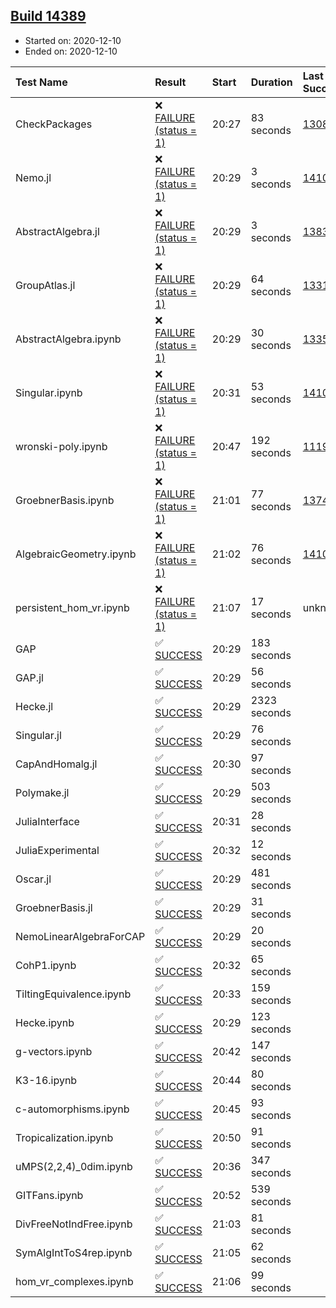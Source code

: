 ## [Build 14389](https://oscarci.mathematik.uni-kl.de/job/oscar/14389/)

* Started on: 2020-12-10
* Ended on: 2020-12-10

| Test Name    | Result | Start | Duration | Last Success | First Failure |
|:-------------|:-------|:------|:---------|:-------------|:--------------|
| CheckPackages | ❌ [FAILURE (status = 1)](https://oscarci.mathematik.uni-kl.de/job/oscar/14389/artifact/logs/build-14389/CheckPackages.log) | 20:27 | 83 seconds | [13085](https://oscarci.mathematik.uni-kl.de/job/oscar/13085/) | [13086](https://oscarci.mathematik.uni-kl.de/job/oscar/13086/) |
| Nemo.jl | ❌ [FAILURE (status = 1)](https://oscarci.mathematik.uni-kl.de/job/oscar/14389/artifact/logs/build-14389/Nemo.jl.log) | 20:29 | 3 seconds | [14101](https://oscarci.mathematik.uni-kl.de/job/oscar/14101/) | [14102](https://oscarci.mathematik.uni-kl.de/job/oscar/14102/) |
| AbstractAlgebra.jl | ❌ [FAILURE (status = 1)](https://oscarci.mathematik.uni-kl.de/job/oscar/14389/artifact/logs/build-14389/AbstractAlgebra.jl.log) | 20:29 | 3 seconds | [13837](https://oscarci.mathematik.uni-kl.de/job/oscar/13837/) | [13838](https://oscarci.mathematik.uni-kl.de/job/oscar/13838/) |
| GroupAtlas.jl | ❌ [FAILURE (status = 1)](https://oscarci.mathematik.uni-kl.de/job/oscar/14389/artifact/logs/build-14389/GroupAtlas.jl.log) | 20:29 | 64 seconds | [13311](https://oscarci.mathematik.uni-kl.de/job/oscar/13311/) | [13312](https://oscarci.mathematik.uni-kl.de/job/oscar/13312/) |
| AbstractAlgebra.ipynb | ❌ [FAILURE (status = 1)](https://oscarci.mathematik.uni-kl.de/job/oscar/14389/artifact/logs/build-14389/AbstractAlgebra.ipynb.log) | 20:29 | 30 seconds | [13355](https://oscarci.mathematik.uni-kl.de/job/oscar/13355/) | [13356](https://oscarci.mathematik.uni-kl.de/job/oscar/13356/) |
| Singular.ipynb | ❌ [FAILURE (status = 1)](https://oscarci.mathematik.uni-kl.de/job/oscar/14389/artifact/logs/build-14389/Singular.ipynb.log) | 20:31 | 53 seconds | [14101](https://oscarci.mathematik.uni-kl.de/job/oscar/14101/) | [14102](https://oscarci.mathematik.uni-kl.de/job/oscar/14102/) |
| wronski-poly.ipynb | ❌ [FAILURE (status = 1)](https://oscarci.mathematik.uni-kl.de/job/oscar/14389/artifact/logs/build-14389/wronski-poly.ipynb.log) | 20:47 | 192 seconds | [11192](https://oscarci.mathematik.uni-kl.de/job/oscar/11192/) | [11193](https://oscarci.mathematik.uni-kl.de/job/oscar/11193/) |
| GroebnerBasis.ipynb | ❌ [FAILURE (status = 1)](https://oscarci.mathematik.uni-kl.de/job/oscar/14389/artifact/logs/build-14389/GroebnerBasis.ipynb.log) | 21:01 | 77 seconds | [13748](https://oscarci.mathematik.uni-kl.de/job/oscar/13748/) | [13749](https://oscarci.mathematik.uni-kl.de/job/oscar/13749/) |
| AlgebraicGeometry.ipynb | ❌ [FAILURE (status = 1)](https://oscarci.mathematik.uni-kl.de/job/oscar/14389/artifact/logs/build-14389/AlgebraicGeometry.ipynb.log) | 21:02 | 76 seconds | [14101](https://oscarci.mathematik.uni-kl.de/job/oscar/14101/) | [14102](https://oscarci.mathematik.uni-kl.de/job/oscar/14102/) |
| persistent_hom_vr.ipynb | ❌ [FAILURE (status = 1)](https://oscarci.mathematik.uni-kl.de/job/oscar/14389/artifact/logs/build-14389/persistent_hom_vr.ipynb.log) | 21:07 | 17 seconds | unknown | unknown |
| GAP | ✅ [SUCCESS](https://oscarci.mathematik.uni-kl.de/job/oscar/14389/artifact/logs/build-14389/GAP.log) | 20:29 | 183 seconds |  |  |
| GAP.jl | ✅ [SUCCESS](https://oscarci.mathematik.uni-kl.de/job/oscar/14389/artifact/logs/build-14389/GAP.jl.log) | 20:29 | 56 seconds |  |  |
| Hecke.jl | ✅ [SUCCESS](https://oscarci.mathematik.uni-kl.de/job/oscar/14389/artifact/logs/build-14389/Hecke.jl.log) | 20:29 | 2323 seconds |  |  |
| Singular.jl | ✅ [SUCCESS](https://oscarci.mathematik.uni-kl.de/job/oscar/14389/artifact/logs/build-14389/Singular.jl.log) | 20:29 | 76 seconds |  |  |
| CapAndHomalg.jl | ✅ [SUCCESS](https://oscarci.mathematik.uni-kl.de/job/oscar/14389/artifact/logs/build-14389/CapAndHomalg.jl.log) | 20:30 | 97 seconds |  |  |
| Polymake.jl | ✅ [SUCCESS](https://oscarci.mathematik.uni-kl.de/job/oscar/14389/artifact/logs/build-14389/Polymake.jl.log) | 20:29 | 503 seconds |  |  |
| JuliaInterface | ✅ [SUCCESS](https://oscarci.mathematik.uni-kl.de/job/oscar/14389/artifact/logs/build-14389/JuliaInterface.log) | 20:31 | 28 seconds |  |  |
| JuliaExperimental | ✅ [SUCCESS](https://oscarci.mathematik.uni-kl.de/job/oscar/14389/artifact/logs/build-14389/JuliaExperimental.log) | 20:32 | 12 seconds |  |  |
| Oscar.jl | ✅ [SUCCESS](https://oscarci.mathematik.uni-kl.de/job/oscar/14389/artifact/logs/build-14389/Oscar.jl.log) | 20:29 | 481 seconds |  |  |
| GroebnerBasis.jl | ✅ [SUCCESS](https://oscarci.mathematik.uni-kl.de/job/oscar/14389/artifact/logs/build-14389/GroebnerBasis.jl.log) | 20:29 | 31 seconds |  |  |
| NemoLinearAlgebraForCAP | ✅ [SUCCESS](https://oscarci.mathematik.uni-kl.de/job/oscar/14389/artifact/logs/build-14389/NemoLinearAlgebraForCAP.log) | 20:29 | 20 seconds |  |  |
| CohP1.ipynb | ✅ [SUCCESS](https://oscarci.mathematik.uni-kl.de/job/oscar/14389/artifact/logs/build-14389/CohP1.ipynb.log) | 20:32 | 65 seconds |  |  |
| TiltingEquivalence.ipynb | ✅ [SUCCESS](https://oscarci.mathematik.uni-kl.de/job/oscar/14389/artifact/logs/build-14389/TiltingEquivalence.ipynb.log) | 20:33 | 159 seconds |  |  |
| Hecke.ipynb | ✅ [SUCCESS](https://oscarci.mathematik.uni-kl.de/job/oscar/14389/artifact/logs/build-14389/Hecke.ipynb.log) | 20:29 | 123 seconds |  |  |
| g-vectors.ipynb | ✅ [SUCCESS](https://oscarci.mathematik.uni-kl.de/job/oscar/14389/artifact/logs/build-14389/g-vectors.ipynb.log) | 20:42 | 147 seconds |  |  |
| K3-16.ipynb | ✅ [SUCCESS](https://oscarci.mathematik.uni-kl.de/job/oscar/14389/artifact/logs/build-14389/K3-16.ipynb.log) | 20:44 | 80 seconds |  |  |
| c-automorphisms.ipynb | ✅ [SUCCESS](https://oscarci.mathematik.uni-kl.de/job/oscar/14389/artifact/logs/build-14389/c-automorphisms.ipynb.log) | 20:45 | 93 seconds |  |  |
| Tropicalization.ipynb | ✅ [SUCCESS](https://oscarci.mathematik.uni-kl.de/job/oscar/14389/artifact/logs/build-14389/Tropicalization.ipynb.log) | 20:50 | 91 seconds |  |  |
| uMPS(2,2,4)_0dim.ipynb | ✅ [SUCCESS](https://oscarci.mathematik.uni-kl.de/job/oscar/14389/artifact/logs/build-14389/uMPS-2-2-4-_0dim.ipynb.log) | 20:36 | 347 seconds |  |  |
| GITFans.ipynb | ✅ [SUCCESS](https://oscarci.mathematik.uni-kl.de/job/oscar/14389/artifact/logs/build-14389/GITFans.ipynb.log) | 20:52 | 539 seconds |  |  |
| DivFreeNotIndFree.ipynb | ✅ [SUCCESS](https://oscarci.mathematik.uni-kl.de/job/oscar/14389/artifact/logs/build-14389/DivFreeNotIndFree.ipynb.log) | 21:03 | 81 seconds |  |  |
| SymAlgIntToS4rep.ipynb | ✅ [SUCCESS](https://oscarci.mathematik.uni-kl.de/job/oscar/14389/artifact/logs/build-14389/SymAlgIntToS4rep.ipynb.log) | 21:05 | 62 seconds |  |  |
| hom_vr_complexes.ipynb | ✅ [SUCCESS](https://oscarci.mathematik.uni-kl.de/job/oscar/14389/artifact/logs/build-14389/hom_vr_complexes.ipynb.log) | 21:06 | 99 seconds |  |  |
